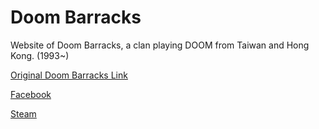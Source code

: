# Doom Barracks
Website of Doom Barracks, a clan playing DOOM from Taiwan and Hong Kong. (1993~)

[Original Doom Barracks Link](http://darway.myweb.hinet.net/)

[Facebook](https://www.facebook.com/groups/139808872809841/)

[Steam](https://steamcommunity.com/groups/doombarracks)
